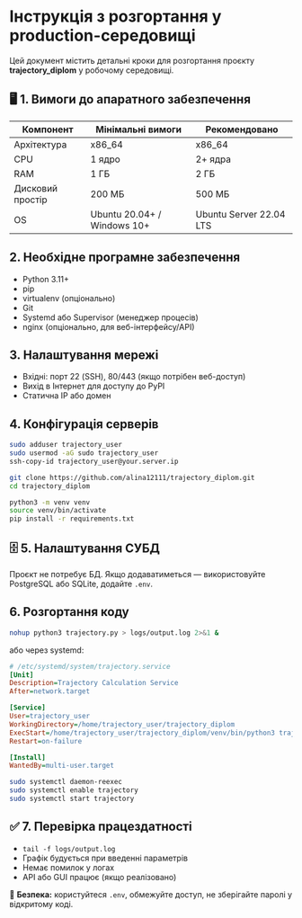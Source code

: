 
# Інструкція з розгортання у production-середовищі

Цей документ містить детальні кроки для розгортання проєкту **trajectory_diplom** у робочому середовищі.


## 🖥️ 1. Вимоги до апаратного забезпечення

| Компонент           | Мінімальні вимоги             | Рекомендовано              |
|---------------------|-------------------------------|----------------------------|
| Архітектура         | x86_64                        | x86_64                     |
| CPU                 | 1 ядро                        | 2+ ядра                    |
| RAM                 | 1 ГБ                          | 2 ГБ                       |
| Дисковий простір    | 200 МБ                        | 500 МБ                     |
| OS                  | Ubuntu 20.04+ / Windows 10+   | Ubuntu Server 22.04 LTS   |


## 2. Необхідне програмне забезпечення

- Python 3.11+
- pip
- virtualenv (опціонально)
- Git
- Systemd або Supervisor (менеджер процесів)
- nginx (опціонально, для веб-інтерфейсу/API)



## 3. Налаштування мережі

- Вхідні: порт 22 (SSH), 80/443 (якщо потрібен веб-доступ)
- Вихід в Інтернет для доступу до PyPI
- Статична IP або домен



## 4. Конфігурація серверів

```bash
sudo adduser trajectory_user
sudo usermod -aG sudo trajectory_user
ssh-copy-id trajectory_user@your.server.ip

git clone https://github.com/alina12111/trajectory_diplom.git
cd trajectory_diplom

python3 -m venv venv
source venv/bin/activate
pip install -r requirements.txt
```


## 🗄️ 5. Налаштування СУБД

Проєкт не потребує БД. Якщо додаватиметься — використовуйте PostgreSQL або SQLite, додайте `.env`.



## 6. Розгортання коду

```bash
nohup python3 trajectory.py > logs/output.log 2>&1 &
```

або через systemd:

```ini
# /etc/systemd/system/trajectory.service
[Unit]
Description=Trajectory Calculation Service
After=network.target

[Service]
User=trajectory_user
WorkingDirectory=/home/trajectory_user/trajectory_diplom
ExecStart=/home/trajectory_user/trajectory_diplom/venv/bin/python3 trajectory.py
Restart=on-failure

[Install]
WantedBy=multi-user.target
```

```bash
sudo systemctl daemon-reexec
sudo systemctl enable trajectory
sudo systemctl start trajectory
```



## ✅ 7. Перевірка працездатності

- `tail -f logs/output.log`
- Графік будується при введенні параметрів
- Немає помилок у логах
- API або GUI працює (якщо реалізовано)



🔐 **Безпека:** користуйтеся `.env`, обмежуйте доступ, не зберігайте паролі у відкритому коді.

